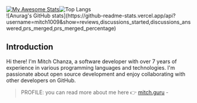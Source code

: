 <div style="display: flex;">
  <a href="https://git.io/awesome-stats-card">
    <img src="https://awesome-github-stats.azurewebsites.net/user-stats/mitch1009" alt="My Awesome Stats" />
  </a>
  <img src="https://github-readme-stats-ten-rust-77.vercel.app/api/top-langs/?username=mitch1009&hide_progress=false" alt="Top Langs" />
</div>
![Anurag's GitHub stats](https://github-readme-stats.vercel.app/api?username=mitch1009&show=reviews,discussions_started,discussions_answered,prs_merged,prs_merged_percentage)

## Introduction
Hi there! I'm Mitch Chanza, a software developer with over 7 years of experience in various programming languages and technologies. I'm passionate about open source development and enjoy collaborating with other developers on GitHub.
> PROFILE: you can read more about me here 👉 [mitch.guru](https://mitch.guru) - 
